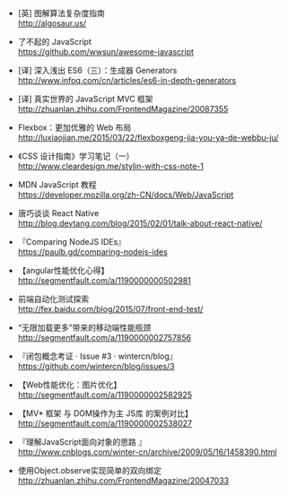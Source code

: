 
*  [英] 图解算法复杂度指南  
http://algosaur.us/

*  了不起的 JavaScript  
https://github.com/wwsun/awesome-javascript

*  [译] 深入浅出 ES6（三）：生成器 Generators   
http://www.infoq.com/cn/articles/es6-in-depth-generators

*  [译] 真实世界的 JavaScript MVC 框架   
http://zhuanlan.zhihu.com/FrontendMagazine/20087355

*  Flexbox：更加优雅的 Web 布局   
http://luxiaojian.me/2015/03/22/flexboxgeng-jia-you-ya-de-webbu-ju/

*  《CSS 设计指南》学习笔记（一）  
http://www.cleardesign.me/stylin-with-css-note-1

*  MDN JavaScript 教程    
https://developer.mozilla.org/zh-CN/docs/Web/JavaScript

*  唐巧谈谈 React Native  
http://blog.devtang.com/blog/2015/02/01/talk-about-react-native/

*  『Comparing NodeJS IDEs』  
https://paulb.gd/comparing-nodejs-ides

*  【angular性能优化心得】   
http://segmentfault.com/a/1190000000502981

*  前端自动化测试探索  
http://fex.baidu.com/blog/2015/07/front-end-test/

*  “无限加载更多”带来的移动端性能瓶颈  
http://segmentfault.com/a/1190000002757856

*  『闭包概念考证 · Issue #3 · wintercn/blog』  
https://github.com/wintercn/blog/issues/3

*  【Web性能优化：图片优化】  
http://segmentfault.com/a/1190000002582925

*  【MV* 框架 与 DOM操作为主 JS库 的案例对比】  
http://segmentfault.com/a/1190000002538027

*  『理解JavaScript面向对象的思路 』   
http://www.cnblogs.com/winter-cn/archive/2009/05/16/1458390.html

*  使用Object.observe实现简单的双向绑定  
http://zhuanlan.zhihu.com/FrontendMagazine/20047033
 

